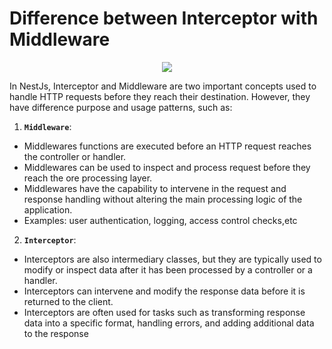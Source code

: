 # Difference between Interceptor with Middleware

<div align="center">
  <img src="https://i.stack.imgur.com/2lFhd.jpg" />
</div>

In NestJs, Interceptor and Middleware are two important concepts used to handle HTTP requests before they reach their destination. However, they have difference purpose and usage patterns, such as:
1. **`Middleware`**:
- Middlewares functions are executed before an HTTP request reaches the controller or handler.
- Middlewares can be used to inspect and process request before they reach the ore processing layer.
- Middlewares have the capability to intervene in the request and response handling without altering the main processing logic of the application.
- Examples: user authentication, logging, access control checks,etc
2. **`Interceptor`**:
- Interceptors are also intermediary classes, but they are typically used to modify or inspect data after it has been processed by a controller or a handler.
- Interceptors can intervene and modify the response data before it is returned to the client.
- Interceptors are often used for tasks such as transforming response data into a specific format, handling errors, and adding additional data to the response